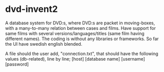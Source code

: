 # dvd-invent2

A database system for DVD:s, where DVD:s are packet in moving-boxes, with a many-to-many relation between cases and films. Have support for same films with several versions/languages/titles (same film having different names).
The coding is without any libraries or frameworks. So far the UI have swedish english blended.

A file should the user add, "connection.txt", that should have the following values (db-related), line by line; [host] [database name] [username] [password]